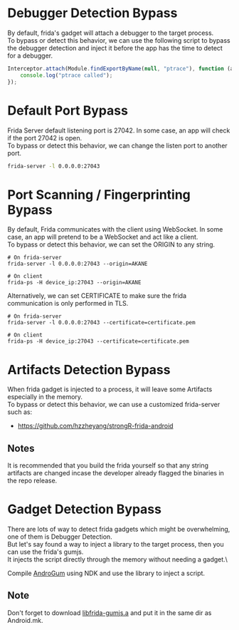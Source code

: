# Debugger Detection Bypass
By default, frida's gadget will attach a debugger to the target process.\
To bypass or detect this behavior, we can use the following script to bypass the debugger detection and inject it before the app has the time to detect for a debugger.
```js
Interceptor.attach(Module.findExportByName(null, "ptrace"), function (args) {
    console.log("ptrace called");
});
```

# Default Port Bypass
Frida Server default listening port is 27042. In some case, an app will check if the port 27042 is open.\
To bypass or detect this behavior, we can change the listen port to another port.
```sh
frida-server -l 0.0.0.0:27043
```

# Port Scanning / Fingerprinting Bypass
By default, Frida communicates with the client using WebSocket. In some case, an app will pretend to be a WebSocket and act like a client.\
To bypass or detect this behavior, we can set the ORIGIN to any string.
```
# On frida-server
frida-server -l 0.0.0.0:27043 --origin=AKANE

# On client
frida-ps -H device_ip:27043 --origin=AKANE
```

Alternatively, we can set CERTIFICATE to make sure the frida communication is only performed in TLS.
```
# On frida-server
frida-server -l 0.0.0.0:27043 --certificate=certificate.pem

# On client
frida-ps -H device_ip:27043 --certificate=certificate.pem
```

# Artifacts Detection Bypass
When frida gadget is injected to a process, it will leave some Artifacts especially in the memory.\
To bypass or detect this behavior, we can use a customized frida-server such as:
- https://github.com/hzzheyang/strongR-frida-android

## Notes
It is recommended that you build the frida yourself so that any string artifacts are changed incase the developer already flagged the binaries in the repo release.

# Gadget Detection Bypass
There are lots of way to detect frida gadgets which might be overwhelming, one of them is Debugger Detection.\
But let's say found a way to inject a library to the target process, then you can use the frida's gumjs.\
It injects the script directly through the memory without needing a gadget.\

Compile [AndroGum](AndroGum) using NDK and use the library to inject a script.
## Note
Don't forget to download [libfrida-gumjs.a](https://github.com/frida/frida/releases) and put it in the same dir as Android.mk.
